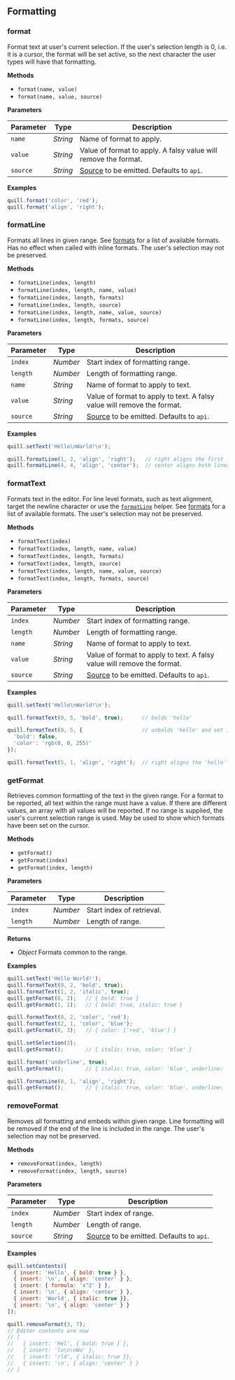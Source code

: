 ## Formatting

### format

Format text at user's current selection. If the user's selection length is 0, i.e. it is a cursor, the format will be set active, so the next character the user types will have that formatting.

**Methods**

- `format(name, value)`
- `format(name, value, source)`

**Parameters**

| Parameter | Type     | Description
|-----------|----------|------------
| `name`    | _String_ | Name of format to apply.
| `value`   | _String_ | Value of format to apply. A falsy value will remove the format.
| `source`  | _String_ | [Source](/docs/api/#text-change) to be emitted. Defaults to `api`.

**Examples**

```javascript
quill.format('color', 'red');
quill.format('align', 'right');
```


### formatLine

Formats all lines in given range. See [formats](/docs/formats/) for a list of available formats. Has no effect when called with inline formats. The user's selection may not be preserved.

**Methods**

- `formatLine(index, length)`
- `formatLine(index, length, name, value)`
- `formatLine(index, length, formats)`
- `formatLine(index, length, source)`
- `formatLine(index, length, name, value, source)`
- `formatLine(index, length, formats, source)`

**Parameters**

| Parameter | Type     | Description
|-----------|----------|------------
| `index`   | _Number_ | Start index of formatting range.
| `length`  | _Number_ | Length of formatting range.
| `name`    | _String_ | Name of format to apply to text.
| `value`   | _String_ | Value of format to apply to text. A falsy value will remove the format.
| `source`  | _String_ | [Source](/docs/api/#text-change) to be emitted. Defaults to `api`.

**Examples**

```javascript
quill.setText('Hello\nWorld!\n');

quill.formatLine(1, 2, 'align', 'right');   // right aligns the first line
quill.formatLine(4, 4, 'align', 'center');  // center aligns both lines
```


### formatText

Formats text in the editor. For line level formats, such as text alignment, target the newline character or use the [`formatLine`](#formatline) helper. See [formats](/docs/formats/) for a list of available formats. The user's selection may not be preserved.

**Methods**

- `formatText(index)`
- `formatText(index, length, name, value)`
- `formatText(index, length, formats)`
- `formatText(index, length, source)`
- `formatText(index, length, name, value, source)`
- `formatText(index, length, formats, source)`

**Parameters**

| Parameter | Type     | Description
|-----------|----------|------------
| `index`   | _Number_ | Start index of formatting range.
| `length`  | _Number_ | Length of formatting range.
| `name`    | _String_ | Name of format to apply to text.
| `value`   | _String_ | Value of format to apply to text. A falsy value will remove the format.
| `source`  | _String_ | [Source](/docs/api/#text-change) to be emitted. Defaults to `api`.

**Examples**

```javascript
quill.setText('Hello\nWorld!\n');

quill.formatText(0, 5, 'bold', true);      // bolds 'hello'

quill.formatText(0, 5, {                   // unbolds 'hello' and set its color to blue
  'bold': false,
  'color': 'rgb(0, 0, 255)'
});

quill.formatText(5, 1, 'align', 'right');  // right aligns the 'hello' line
```


### getFormat

Retrieves common formatting of the text in the given range. For a format to be reported, all text within the range must have a value. If there are different values, an array with all values will be reported. If no range is supplied, the user's current selection range is used. May be used to show which formats have been set on the cursor.

**Methods**

- `getFormat()`
- `getFormat(index)`
- `getFormat(index, length)`

**Parameters**

| Parameter | Type     | Description
|-----------|----------|------------
| `index`   | _Number_ | Start index of retrieval.
| `length`  | _Number_ | Length of range.

**Returns**

- _Object_ Formats common to the range.

**Examples**

```javascript
quill.setText('Hello World!');
quill.formatText(0, 2, 'bold', true);
quill.formatText(1, 2, 'italic', true);
quill.getFormat(0, 2);   // { bold: true }
quill.getFormat(1, 1);   // { bold: true, italic: true }

quill.formatText(0, 2, 'color', 'red');
quill.formatText(2, 1, 'color', 'blue');
quill.getFormat(0, 3);   // { color: ['red', 'blue'] }

quill.setSelection(3);
quill.getFormat();       // { italic: true, color: 'blue' }

quill.format('underline', true);
quill.getFormat();       // { italic: true, color: 'blue', underline: 'true' }

quill.formatLine(0, 1, 'align', 'right');
quill.getFormat();       // { italic: true, color: 'blue', underline: 'true', align: 'right' }
```


### removeFormat

Removes all formatting and embeds within given range. Line formatting will be removed if the end of the line is included in the range. The user's selection may not be preserved.

**Methods**

- `removeFormat(index, length)`
- `removeFormat(index, length, source)`

**Parameters**

| Parameter | Type     | Description
|-----------|----------|------------
| `index`   | _Number_ | Start index of range.
| `length`  | _Number_ | Length of range.
| `source`  | _String_ | [Source](/docs/api/#text-change) to be emitted. Defaults to `api`.

**Examples**

```javascript
quill.setContents([
  { insert: 'Hello', { bold: true } },
  { insert: '\n', { align: 'center' } },
  { insert: { formula: 'x^2' } },
  { insert: '\n', { align: 'center' } },
  { insert: 'World', { italic: true }},
  { insert: '\n', { align: 'center' } }
]);

quill.removeFormat(3, 7);
// Editor contents are now
// [
//   { insert: 'Hel', { bold: true } },
//   { insert: 'lo\n\nWo' },
//   { insert: 'rld', { italic: true }},
//   { insert: '\n', { align: 'center' } }
// ]

```
